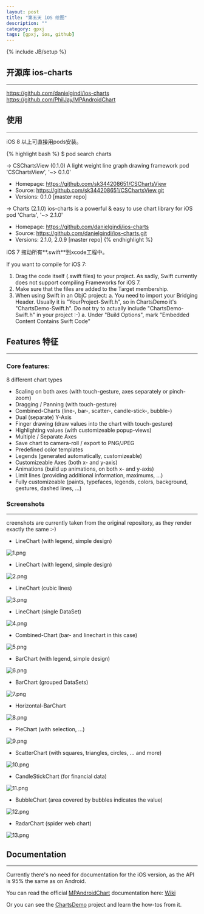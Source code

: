```yaml
---
layout: post
title: "第五天 iOS 绘图"
description: ""
category: gpxj
tags: [gpxj, ios, github]
---
```

{% include JB/setup %}

## 开源库 ios-charts
---

<https://github.com/danielgindi/ios-charts>
<https://github.com/PhilJay/MPAndroidChart>

## 使用
---

iOS 8 以上可直接用pods安装。

{% highlight bash %}
$ pod search charts


-> CSChartsView (0.1.0)
A light weight line graph drawing framework
pod 'CSChartsView', '~> 0.1.0'
- Homepage: https://github.com/sk344208651/CSChartsView
- Source:   https://github.com/sk344208651/CSChartsView.git
- Versions: 0.1.0 [master repo]


-> Charts (2.1.0)
ios-charts is a powerful & easy to use chart library for iOS
pod 'Charts', '~> 2.1.0'
- Homepage: https://github.com/danielgindi/ios-charts
- Source:   https://github.com/danielgindi/ios-charts.git
- Versions: 2.1.0, 2.0.9 [master repo]
{% endhighlight %}

iOS 7 拖动所有**.swift**到xcode工程中。

If you want to compile for iOS 7:

1. Drag the code itself (.swift files) to your project. As sadly, Swift currently does not support compiling Frameworks for iOS 7.
1. Make sure that the files are added to the Target membership.
1. When using Swift in an ObjC project:
    a. You need to import your Bridging Header. Usually it is "YourProject-Swift.h", so in ChartsDemo it's "ChartsDemo-Swift.h". Do not try to actually include "ChartsDemo-Swift.h" in your project :-)
    a. Under "Build Options", mark "Embedded Content Contains Swift Code" 


## Features 特征
---

### Core features:

8 different chart types

* Scaling on both axes (with touch-gesture, axes separately or pinch-zoom)
* Dragging / Panning (with touch-gesture)
* Combined-Charts (line-, bar-, scatter-, candle-stick-, bubble-)
* Dual (separate) Y-Axis
* Finger drawing (draw values into the chart with touch-gesture)
* Highlighting values (with customizeable popup-views)
* Multiple / Separate Axes
* Save chart to camera-roll / export to PNG/JPEG
* Predefined color templates
* Legends (generated automatically, customizeable)
* Customizeable Axes (both x- and y-axis)
* Animations (build up animations, on both x- and y-axis)
* Limit lines (providing additional information, maximums, ...)
* Fully customizeable (paints, typefaces, legends, colors, background, gestures, dashed lines, ...)


### Screenshots
---

creenshots are currently taken from the original repository, as they render exactly the same :-)

* LineChart (with legend, simple design) 

![1.png](/assets/img/ios/gpxj/5/1/1.png)

* LineChart (with legend, simple design) 

![2.png](/assets/img/ios/gpxj/5/1/2.png)

* LineChart (cubic lines) 

![3.png](/assets/img/ios/gpxj/5/1/3.png)

* LineChart (single DataSet) 

![4.png](/assets/img/ios/gpxj/5/1/4.png)

* Combined-Chart (bar- and linechart in this case) 

![5.png](/assets/img/ios/gpxj/5/1/5.png)

* BarChart (with legend, simple design)

![6.png](/assets/img/ios/gpxj/5/1/6.png)

* BarChart (grouped DataSets)

![7.png](/assets/img/ios/gpxj/5/1/7.png)

* Horizontal-BarChart

![8.png](/assets/img/ios/gpxj/5/1/8.png)

* PieChart (with selection, ...)

![9.png](/assets/img/ios/gpxj/5/1/9.png)

* ScatterChart (with squares, triangles, circles, ... and more)

![10.png](/assets/img/ios/gpxj/5/1/10.png)

* CandleStickChart (for financial data)

![11.png](/assets/img/ios/gpxj/5/1/11.png)

* BubbleChart (area covered by bubbles indicates the value)

![12.png](/assets/img/ios/gpxj/5/1/12.png)

* RadarChart (spider web chart)

![13.png](/assets/img/ios/gpxj/5/1/13.png)

## Documentation
---

Currently there's no need for documentation for the iOS version, as the API is 95% the same as on Android.

You can read the official [MPAndroidChart](https://github.com/PhilJay/MPAndroidChart) documentation here: [Wiki](https://github.com/PhilJay/MPAndroidChart/wiki)

Or you can see the [ChartsDemo](https://github.com/danielgindi/ios-charts/tree/master/ChartsDemo) project and learn the how-tos from it.
